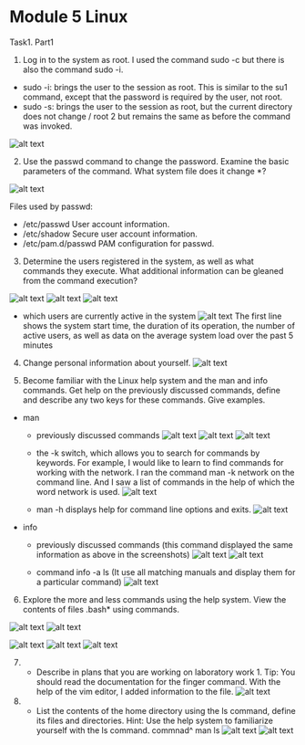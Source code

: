  # Module 5 Linux
 
Task1. Part1

1) Log in to the system as root.
I used the command sudo -c but there is also the command sudo -i. 
  * sudo -i: brings the user to the session as root. This is similar to the su1 command, except that the password is required by the user, not root.
  * sudo -s: brings the user to the session as root, but the current directory does not change / root 2 but remains the same as before the command was invoked.
  
![alt text](https://github.com/aleksandrabublik/DevOps_online_Kharkov_2020Q42021Q1/blob/main/Module5/task5.1/part1_1.png)

2) Use the passwd command to change the password. Examine the basic parameters of the command. What system file does it change *?

![alt text](https://github.com/aleksandrabublik/DevOps_online_Kharkov_2020Q42021Q1/blob/main/Module5/task5.1/Part1_2.png)

  Files used by passwd:
  - /etc/passwd	User account information.
  - /etc/shadow	Secure user account information.
  - /etc/pam.d/passwd	PAM configuration for passwd.

3) Determine the users registered in the system, as well as what commands they execute. What additional information can be gleaned from the command execution?

![alt text](https://github.com/aleksandrabublik/DevOps_online_Kharkov_2020Q42021Q1/blob/main/Module5/task5.1/part1_3.1.png)
![alt text](https://github.com/aleksandrabublik/DevOps_online_Kharkov_2020Q42021Q1/blob/main/Module5/task5.1/part1_3.2.png)
![alt text](https://github.com/aleksandrabublik/DevOps_online_Kharkov_2020Q42021Q1/blob/main/Module5/task5.1/part1_3.3.png)

- which users are currently active in the system
![alt text](https://github.com/aleksandrabublik/DevOps_online_Kharkov_2020Q42021Q1/blob/main/Module5/task5.1/part1_3.4.png)
The first line shows the system start time, the duration of its operation, the number of active users, as well as data on the average system load over the past 5 minutes

4) Change personal information about yourself.
![alt text](https://github.com/aleksandrabublik/DevOps_online_Kharkov_2020Q42021Q1/blob/main/Module5/task5.1/part1_4.png)

5) Become familiar with the Linux help system and the man and info commands. Get help on the previously discussed commands, define and describe any two keys for these commands. Give examples.
* man
  - previously discussed commands
![alt text](https://github.com/aleksandrabublik/DevOps_online_Kharkov_2020Q42021Q1/blob/main/Module5/task5.1/part1_5%20man.png)
![alt text](https://github.com/aleksandrabublik/DevOps_online_Kharkov_2020Q42021Q1/blob/main/Module5/task5.1/part1_5%20man2.png)
![alt text](https://github.com/aleksandrabublik/DevOps_online_Kharkov_2020Q42021Q1/blob/main/Module5/task5.1/part1_5%20man3.png)

   - the -k switch, which allows you to search for commands by keywords.
For example, I would like to learn to find commands for working with the network. I ran the command man -k network on the command line.
And I saw a list of commands in the help of which the word network is used.
![alt text](https://github.com/aleksandrabublik/DevOps_online_Kharkov_2020Q42021Q1/blob/main/Module5/task5.1/part1_5%20man%20%D1%81%20%D0%BA%D0%BB%D1%8E%D1%87%D0%BE%D0%BC.png)

  - man -h  displays help for command line options and exits.
![alt text](https://github.com/aleksandrabublik/DevOps_online_Kharkov_2020Q42021Q1/blob/main/Module5/task5.1/part1_5%20man4png.png)


* info 
  - previously discussed commands (this command displayed the same information as above in the screenshots)
![alt text](https://github.com/aleksandrabublik/DevOps_online_Kharkov_2020Q42021Q1/blob/main/Module5/task5.1/part1_5%20info.png)
![alt text](https://github.com/aleksandrabublik/DevOps_online_Kharkov_2020Q42021Q1/blob/main/Module5/task5.1/part1_5%20info%201.png)

  - command  info -a ls (It use all matching manuals and display them for a particular command)
![alt text](https://github.com/aleksandrabublik/DevOps_online_Kharkov_2020Q42021Q1/blob/main/Module5/task5.1/part1_5%20info%20-a%20ls.png)

6) Explore the more and less commands using the help system. View the contents of files .bash* using commands.

![alt text](https://github.com/aleksandrabublik/DevOps_online_Kharkov_2020Q42021Q1/blob/main/Module5/task5.1/part1_6%20info%20less.png)
![alt text](https://github.com/aleksandrabublik/DevOps_online_Kharkov_2020Q42021Q1/blob/main/Module5/task5.1/part1_6%20info%20more.png)

![alt text](https://github.com/aleksandrabublik/DevOps_online_Kharkov_2020Q42021Q1/blob/main/Module5/task5.1/part1_6%20bash.png)
![alt text](https://github.com/aleksandrabublik/DevOps_online_Kharkov_2020Q42021Q1/blob/main/Module5/task5.1/part1_6%20less%20bashrc.png)
![alt text](https://github.com/aleksandrabublik/DevOps_online_Kharkov_2020Q42021Q1/blob/main/Module5/task5.1/part1_6%20more%20bash_history.png)

7) * Describe in plans that you are working on laboratory work 1. Tip: You should read the documentation for the finger command.
  With the help of the vim editor, I added information to the file.
![alt text](https://github.com/aleksandrabublik/DevOps_online_Kharkov_2020Q42021Q1/blob/main/Module5/task5.1/part1_7.png)

8) * List the contents of the home directory using the ls command, define its files and directories. Hint: Use the help system to familiarize yourself with the ls command.
  commnad^ man ls
![alt text](https://github.com/aleksandrabublik/DevOps_online_Kharkov_2020Q42021Q1/blob/main/Module5/task5.1/part1_8%20man%20ls.png)
![alt text](https://github.com/aleksandrabublik/DevOps_online_Kharkov_2020Q42021Q1/blob/main/Module5/task5.1/part1_8%20ls.png)
